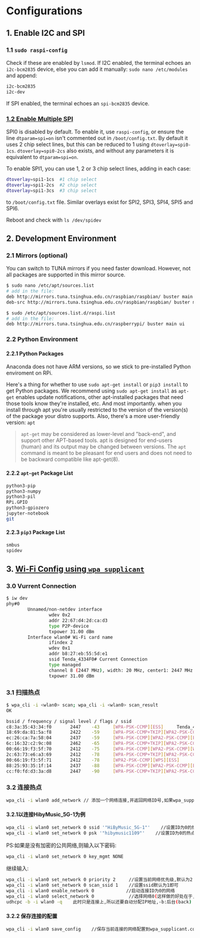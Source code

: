 # Configurations
## 1. Enable I2C and SPI
### 1.1 `sudo raspi-config`
Check if these are enabled by `lsmod`. If I2C enabled, the terminal echoes an `i2c-bcm2835` device, else you can add it manually: `sudo nano /etc/modules` and append:

```bash
i2c-bcm2835
i2c-dev
```

If SPI enabled, the terminal echoes an `spi-bcm2835` device.

### [1.2 Enable Multiple SPI](https://www.raspberrypi.org/documentation/hardware/raspberrypi/spi/README.md)
SPI0 is disabled by default. To enable it, use `raspi-config`, or ensure the line `dtparam=spi=on` isn't commented out in `/boot/config.txt`. By default it uses 2 chip select lines, but this can be reduced to 1 using `dtoverlay=spi0-1cs`. `dtoverlay=spi0-2cs` also exists, and without any parameters it is equivalent to `dtparam=spi=on`.

To enable SPI1, you can use 1, 2 or 3 chip select lines, adding in each case:

```bash
dtoverlay=spi1-1cs  #1 chip select
dtoverlay=spi1-2cs  #2 chip select
dtoverlay=spi1-3cs  #3 chip select
```

to `/boot/config.txt` file. Similar overlays exist for SPI2, SPI3, SPI4, SPI5 and SPI6.

Reboot and check with `ls /dev/spidev`

## 2. Development Environment
### 2.1 Mirrors (optional)
You can switch to TUNA mirrors if you need faster download. However, not all packages are supported in this mirror source.

```bash
$ sudo nano /etc/apt/sources.list
# add in the file:
deb http://mirrors.tuna.tsinghua.edu.cn/raspbian/raspbian/ buster main non-free contrib rpi
deb-src http://mirrors.tuna.tsinghua.edu.cn/raspbian/raspbian/ buster main non-free contrib rpi

$ sudo /etc/apt/sources.list.d/raspi.list
# add in the file:
deb http://mirrors.tuna.tsinghua.edu.cn/raspberrypi/ buster main ui
```

### 2.2 Python Environment
#### 2.2.1 Python Packages
Anaconda does not have ARM versions, so we stick to pre-installed Python enviroment on RPi. 

Here's a thing for whether to use `sudo apt-get install` or `pip3 install` to get Python packages. We recommend using `sudo apt-get install` as  `apt-get` enables update notifications, other apt-installed packages that need those tools know they're installed, etc. And most importantly. when you install through apt you're usually restricted to the version of the version(s) of the package your distro supports. Also, there's a more user-friendly version: `apt`

> `apt-get` may be considered as lower-level and "back-end", and support other APT-based tools. apt is designed for end-users (human) and its output may be changed between versions.
> The `apt` command is meant to be pleasant for end users and does not need to be backward compatible like apt-get(8).

#### 2.2.2 `apt-get` Package List
```bash
python3-pip
python3-numpy
python3-pil
RPi.GPIO
python3-gpiozero
jupyter-notebook
git
```

#### 2.2.3 `pip3` Package List
```bash
smbus
spidev
```

## 3. [Wi-Fi Config using `wpa_supplicant`](https://cloud.tencent.com/developer/article/1379709?from=information.detail.linux%20%E8%87%AA%E5%8A%A8%E8%BF%9E%E6%8E%A5wifi)

### 3.0 Vurrent Connection
```bash
$ iw dev
phy#0
        Unnamed/non-netdev interface
                wdev 0x2
                addr 22:67:d4:2d:ca:d3
                type P2P-device
                txpower 31.00 dBm
        Interface wlan0# Wi-Fi card name
                ifindex 2
                wdev 0x1
                addr b8:27:eb:55:5d:e1
                ssid Tenda_4334F0# Current Connection
                type managed
                channel 8 (2447 MHz), width: 20 MHz, center1: 2447 MHz
                txpower 31.00 dBm
```

### 3.1 扫描热点
```bash
$ wpa_cli -i <wlan0> scan; wpa_cli -i <wlan0> scan_result
OK

bssid / frequency / signal level / flags / ssid
c8:3a:35:43:34:f0       2447    -43     [WPA-PSK-CCMP][ESS]     Tenda_4334F0
18:69:da:81:5a:f8       2422    -59     [WPA-PSK-CCMP+TKIP][WPA2-PSK-CCMP+TKIP][ESS]    CMCC-E2DT
ec:26:ca:7a:58:04       2437    -59     [WPA-PSK-CCMP][WPA2-PSK-CCMP][ESS]      TP-LINK_2429
6c:16:32:c2:9c:08       2462    -65     [WPA-PSK-CCMP+TKIP][WPA2-PSK-CCMP+TKIP][WPS][ESS]       lnunicom_7Zjn
00:66:19:f3:5f:70       2412    -75     [WPA-PSK-CCMP][WPA2-PSK-CCMP][WPS][ESS] ChinaUnicom-33333
2c:63:73:e6:a3:69       2412    -78     [WPA-PSK-CCMP+TKIP][WPA2-PSK-CCMP+TKIP][ESS]    ChinaNet-eZSa
00:66:19:f3:5f:71       2412    -78     [WPA2-PSK-CCMP][WPS][ESS]
88:25:93:35:1f:14       2437    -88     [WPA-PSK-CCMP][WPA2-PSK-CCMP][ESS]      TP-LINK_1F14
cc:f0:fd:d3:3a:d8       2447    -90     [WPA-PSK-CCMP+TKIP][WPA2-PSK-CCMP+TKIP][WPS][ESS]       CMCC-7dHg
```

### 3.2 连接热点
```bash
wpa_cli -i wlan0 add_network // 添加一个网络连接,并返回网络ID号,如果wpa_supplicant.conf文件为空,则返回0,表示第一个热点,然后该ID号会在连接热点用到
```

#### 3.2.1以连接HibyMusic_5G-1为例
```bash
wpa_cli -i wlan0 set_network 0 ssid '"HiByMusic_5G-1"'    //设置ID为0的热点SSID
wpa_cli -i wlan0 set_network 0 psk '"hibymusic1109"'    //设置ID为0的热点的密码
```

PS:如果是没有加密的公共网络,则输入以下密码:

```bash
wpa_cli -i wlan0 set_network 0 key_mgmt NONE
```

继续输入:

```bash
wpa_cli -i wlan0 set_network 0 priority 2     //设置当前网络优先级,默认为2
wpa_cli -i wlan0 set_network 0 scan_ssid 1    //设置ssid默认为1即可
wpa_cli -i wlan0 enable_network 0            //启动连接ID为0的网络
wpa_cli -i wlan0 select_network 0             //选择网络0(这样做的好处在于,可以取消先前的其它网络连接)
udhcpc -b -i wlan0 -q    此时只是连接上,所以还要自动分配IP地址,-b:后台(back) –i:指定接口 –q:获得续约后退出
``` 

#### 3.2.2 保存连接的配置
```bash
wpa_cli -i wlan0 save_config    //保存当前连接的网络配置到wpa_supplicant.conf文件中,使得下次自动连接
```
<!--stackedit_data:
eyJoaXN0b3J5IjpbLTg0OTcyMjUxMCwyNzM2NjYyODEsLTEyMT
Q0MDk1ODcsMTIwMDU0MzkyMSwtMTg2NjkzMTIxMywtMTkzNDIz
MzAxMywtNTM0NDY3ODAwLDc1OTkwMDQ0MCwxOTU5Mjk0NzE3LD
M3MDAxODg5LDIxMDY0MDAxMywtMTUyNTIwODQxNywxNjE0NTA2
NjI5LC0yMzYwNzM1NTAsLTE2MzAwNzAyMiwxODA5MzQwODI4LD
E5ODIyMDQxMDEsMTU5ODM2MTI0MSwxNTk3MDE1NzI2LDExODc4
OTkwMDJdfQ==
-->